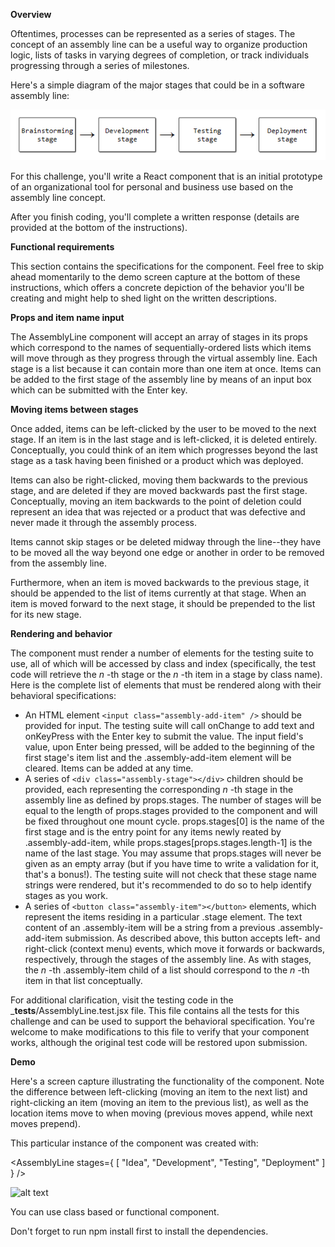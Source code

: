 
**Overview**

Oftentimes, processes can be represented as a series of stages. The concept of an assembly line can be a useful way to organize production logic, lists of tasks in varying degrees of completion, or track individuals progressing through a series of milestones.

Here's a simple diagram of the major stages that could be in a software assembly line:

![brainstorming](./Brainstorming.png)

For this challenge, you'll write a React component that is an initial prototype of an organizational tool for personal and business use based on the assembly line concept.

After you finish coding, you'll complete a written response (details are provided at the bottom of the instructions).

**Functional requirements**

This section contains the specifications for the component. Feel free to skip ahead momentarily to the demo screen capture at the bottom of these instructions, which offers a concrete depiction of the behavior you'll be creating and might help to shed light on the written descriptions.

**Props and item name input**

The AssemblyLine component will accept an array of stages in its props which correspond to the names of sequentially-ordered lists which items will move through as they progress through the virtual assembly line. Each stage is a list because it can contain more than one item at once. Items can be added to the first stage of the assembly line by means of an input box which can be submitted with the Enter key.

**Moving items between stages**

Once added, items can be left-clicked by the user to be moved to the next stage. If an item is in the last stage and is left-clicked, it is deleted entirely. Conceptually, you could think of an item which progresses beyond the last stage as a task having been finished or a product which was deployed.

Items can also be right-clicked, moving them backwards to the previous stage, and are deleted if they are moved backwards past the first stage. Conceptually, moving an item backwards to the point of deletion could represent an idea that was rejected or a product that was defective and never made it through the assembly process.

Items cannot skip stages or be deleted midway through the line--they have to be moved all the way beyond one edge or another in order to be removed from the assembly line.

Furthermore, when an item is moved backwards to the previous stage, it should be appended to the list of items currently at that stage. When an item is moved forward to the next stage, it should be prepended to the list for its new stage.

**Rendering and behavior**

The component must render a number of elements for the testing suite to use, all of which will be accessed by class and index (specifically, the test code will retrieve the  *n* -th stage or the  *n* -th item in a stage by class name). Here is the complete list of elements that must be rendered along with their behavioral specifications:

* An HTML element `<input class="assembly-add-item" />` should be provided for input. The testing suite will call onChange to add text and onKeyPress with the Enter key to submit the value. The input field's value, upon Enter being pressed, will be added to the beginning of the first stage's item list and the .assembly-add-item element will be cleared. Items can be added at any time.
* A series of `<div class="assembly-stage"></div>` children should be provided, each representing the corresponding  *n* -th stage in the assembly line as defined by props.stages. The number of stages will be equal to the length of props.stages provided to the component and will be fixed throughout one mount cycle. props.stages[0] is the name of the first stage and is the entry point for any items newly reated by .assembly-add-item, while props.stages[props.stages.length-1] is the name of the last stage. You may assume that props.stages will never be given as an empty array (but if you have time to write a validation for it, that's a bonus!). The testing suite will not check that these stage name strings were rendered, but it's recommended to do so to help identify stages as you work.
* A series of `<button class="assembly-item"></button>` elements, which represent the items residing in a particular .stage element. The text content of an .assembly-item will be a string from a previous .assembly-add-item submission. As described above, this button accepts left- and right-click (context menu) events, which move it forwards or backwards, respectively, through the stages of the assembly line. As with stages, the  *n* -th .assembly-item child of a list should correspond to the  *n* -th item in that list conceptually.

For additional clarification, visit the testing code in the ___tests__/AssemblyLine.test.jsx file. This file contains all the tests for this challenge and can be used to support the behavioral specification. You're welcome to make modifications to this file to verify that your component works, although the original test code will be restored upon submission.

**Demo**

Here's a screen capture illustrating the functionality of the component. Note the difference between left-clicking (moving an item to the next list) and right-clicking an item (moving an item to the previous list), as well as the location items move to when moving (previous moves append, while next moves prepend).

This particular instance of the component was created with:

<AssemblyLine
  stages={
    [
        "Idea",
        "Development",
        "Testing",
        "Deployment"
     ]
    }
/>

![alt text](https://res.cloudinary.com/strive/image/upload/w_1000,h_1000,c_limit/b90f3a82609d3eaf021de7d0c20267f0-aldemo.gif)

You can use class based or functional component. 

Don't forget to run npm install first to install the dependencies. 
